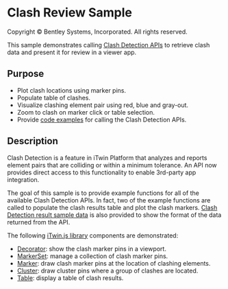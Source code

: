 # Clash Review Sample

Copyright © Bentley Systems, Incorporated. All rights reserved.

This sample demonstrates calling [Clash Detection APIs](https://developer.bentley.com/api-groups/project-delivery/apis/validation/operations/get-validation-clashdetection-result) to retrieve clash data and present it for review in a viewer app. 

## Purpose

- Plot clash locations using marker pins.
- Populate table of clashes.
- Visualize clashing element pair using red, blue and gray-out.
- Zoom to clash on marker click or table selection.
- Provide [code examples](./ClashDetectionApis.ts) for calling the Clash Detection APIs.

## Description

Clash Detection is a feature in iTwin Platform that analyzes and reports element pairs that are colliding or within a minimum tolerance. An API now provides direct access to this functionality to enable 3rd-party app integration.

The goal of this sample is to provide example functions for all of the available Clash Detection APIs.  In fact, two of the example functions are called to populate the clash results table and plot the clash markers. [Clash Detection result sample data](./ClashDetectionJsonData.ts) is also provided to show the format of the data returned from the API.

The following [iTwin.js library](https://www.itwinjs.org/v2/reference/) components are demonstrated:

- [Decorator](https://www.itwinjs.org/v2/reference/imodeljs-frontend/views/decorator/): show the clash marker pins in a viewport.
- [MarkerSet](https://www.itwinjs.org/v2/reference/imodeljs-frontend/views/markerset/): manage a collection of clash marker pins.
- [Marker](https://www.itwinjs.org/v2/reference/imodeljs-frontend/views/marker/): draw clash marker pins at the location of clashing elements.
- [Cluster](https://www.itwinjs.org/v2/reference/imodeljs-frontend/views/cluster/): draw cluster pins where a group of clashes are located.
- [Table](https://www.itwinjs.org/v2/reference/ui-components/table/): display a table of clash results.
